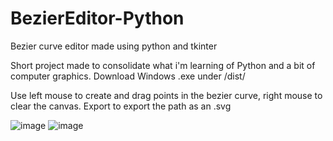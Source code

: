 # BezierEditor-Python
Bezier curve editor made using python and tkinter

Short project made to consolidate what i'm learning of Python and a bit of computer graphics.
Download Windows .exe under /dist/

Use left mouse to create and drag points in the bezier curve, right mouse to clear the canvas. Export to export the path as an .svg

![image](https://user-images.githubusercontent.com/17280945/109898754-a6c31300-7c8c-11eb-857b-4ede220d1d91.png)
![image](https://user-images.githubusercontent.com/17280945/109898871-d4a85780-7c8c-11eb-9904-beee3793645e.png)
